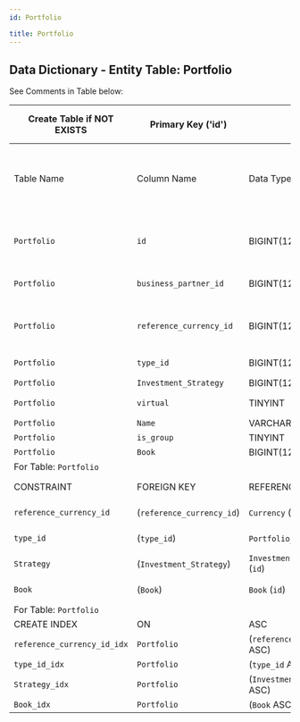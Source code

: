 ```yaml
---
id: Portfolio

title: Portfolio
---
```


## Data Dictionary - Entity Table: Portfolio

See Comments in Table below:

| Create Table if NOT EXISTS| Primary Key ('id')|.|ENGINE = InnoDB|.|
|---|---|---|---|---|
|Table Name |Column Name|Data Type|PK Primary Key, NN-Not Null, Null|Comment|
||
|`Portfolio`|`id`|BIGINT(12)|PK, NN|'Contains the portfolio objects'|
|`Portfolio`|`business_partner_id`|BIGINT(12)|NOT NULL|'ID of business partner'|
|`Portfolio`|`reference_currency_id`|BIGINT(12)|NOT NULL|'ID of portfolio reference currency'|
|`Portfolio`|`type_id`|BIGINT(12)|NOT NULL|.|
|`Portfolio`|`Investment_Strategy`|BIGINT(12)|NULL|.|
|`Portfolio`|`virtual`|TINYINT|NOT NULL|.|
|`Portfolio`|`Name`|VARCHAR(45)|NULL|.|
|`Portfolio`|`is_group`|TINYINT|NULL|.|
|`Portfolio`|`Book`|BIGINT(12)|NULL|.|
|For Table: `Portfolio`|
|CONSTRAINT|FOREIGN KEY|REFERENCES|ON DELETE|ON UPDATE|
|`reference_currency_id`|(`reference_currency_id`)|`Currency` (`id`)| NO ACTION|NO ACTION|
|`type_id`|(`type_id`)|`Portfolio_Type` (`id`)| NO ACTION|NO ACTION|
|`Strategy`|(`Investment_Strategy`)|`Investment_Strategy` (`id`)| NO ACTION|NO ACTION|
|`Book`|(`Book`)|`Book` (`id`)| NO ACTION|NO ACTION|
|For Table: `Portfolio`|
|CREATE INDEX|ON|ASC|VISABLE|.|
|`reference_currency_id_idx`|`Portfolio`|(`reference_currency_id` ASC) | VISIBLE|.|
|`type_id_idx`|`Portfolio`|(`type_id` ASC) | VISIBLE|.|
|`Strategy_idx`|`Portfolio`|(`Investment_Strategy` ASC) | VISIBLE|.| 
|`Book_idx`|`Portfolio`|(`Book` ASC)| VISIBLE|.|  

